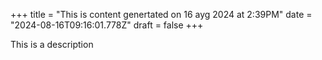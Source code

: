 +++
title = "This is content genertated on 16 ayg 2024 at 2:39PM"
date = "2024-08-16T09:16:01.778Z"
draft = false
+++

  This is a description
        